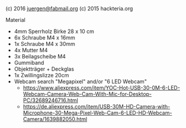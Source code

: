 (c) 2016 juergen@fabmail.org
(c) 2015 hackteria.org 

Material
- 4mm Sperrholz Birke 28 x 10 cm
- 6x Schraube M4 x 16mm
- 1x Schraube M4 x 30mm
- 4x Mutter M4
- 3x Beilagscheibe M4
- Gummiband
- Objektträger + Deckglas
- 1x Zwillingslizze 20cm
- Webcam search "Megapixel" and/or "6 LED Webcam"
  * https://www.aliexpress.com/item/YOC-Hot-USB-30-0M-6-LED-Webcam-Camera-Web-Cam-With-Mic-for-Desktop-PC/32689246716.html
  * https://de.aliexpress.com/item/USB-30M-HD-Camera-with-Microphone-30-Mega-Pixel-Web-Cam-6-LED-HD-Webcam-Camera/1639882050.html

